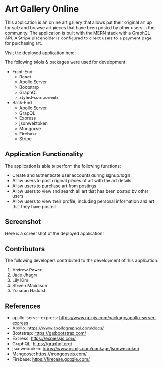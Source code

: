 # Art Gallery Online

This application is an online art gallery that allows put their original art up for sale and browse art pieces that have been posted by other users in the community. The application is built with the MERN stack with a GraphQL API. A Stripe placeholder is configured to direct users to a payment page for purchasing art.

Visit the deployed application here: <link>

The following tolols & packages were used for development:

- Front-End:
  - React
  - Apollo Server
  - Bootstrap
  - GraphQL
  - styled-components
- Back-End
  - Apollo Server
  - GrapQL
  - Express
  - jsonwebtoken
  - Mongoose
  - Firebase
  - Stripe

## Application Functionality

The application is able to perform the following functions:

- Create and authenticate user accounts during signup/login
- Allow users to post original pieces of art with the art details
- Allow users to purchase art from postings
- Allow users to view and search all art that has been posted by other users
- Allow users to view their profile, including personal information and art that they have posted

## Screenshot

Here is a screenshot of the deployed application!

## Contributors

The following developers contributed to the development of this application:

1. Andrew Power
2. Jade Jhagru
3. Lily Kim
4. Steven Maddison
5. Yonatan Haddish

## References

- apollo-server-express: https://www.npmjs.com/package/apollo-server-express
- Apollo: https://www.apollographql.com/docs/
- Bootstrap: https://getbootstrap.com/
- Express: https://expressjs.com/
- GraphQL: https://graphql.org/
- jsonwebtoken: https://www.npmjs.com/package/jsonwebtoken
- Mongoose: https://mongoosejs.com/
- Firebase: https://firebase.google.com/
